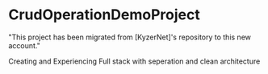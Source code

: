 # CrudOperationDemoProject

"This project has been migrated from [KyzerNet]'s repository to this new account."


Creating and Experiencing Full stack with seperation and clean architecture
